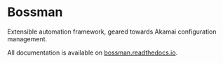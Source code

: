 # Bossman

Extensible automation framework, geared towards Akamai configuration management.

All documentation is available on [bossman.readthedocs.io](https://bossman.readthedocs.io).


